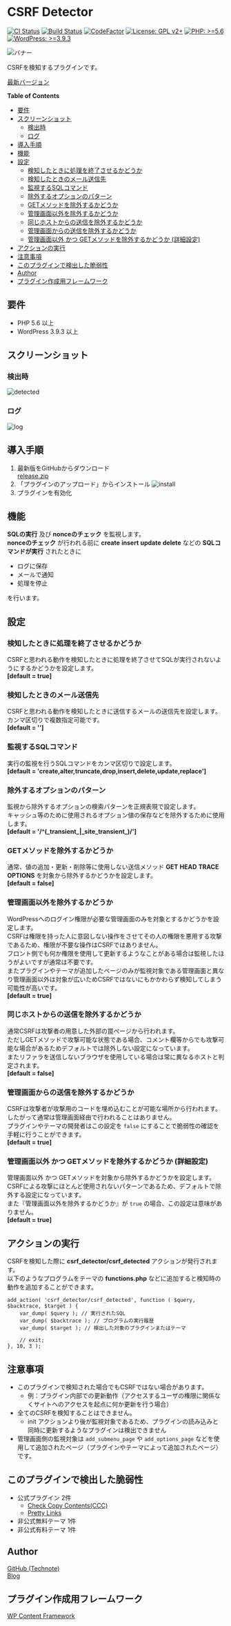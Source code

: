# CSRF Detector

[![CI Status](https://github.com/technote-space/csrf-detector/workflows/CI/badge.svg)](https://github.com/technote-space/csrf-detector/actions)
[![Build Status](https://travis-ci.com/technote-space/csrf-detector.svg?branch=master)](https://travis-ci.com/technote-space/csrf-detector)
[![CodeFactor](https://www.codefactor.io/repository/github/technote-space/csrf-detector/badge)](https://www.codefactor.io/repository/github/technote-space/csrf-detector)
[![License: GPL v2+](https://img.shields.io/badge/License-GPL%20v2%2B-blue.svg)](http://www.gnu.org/licenses/gpl-2.0.html)
[![PHP: >=5.6](https://img.shields.io/badge/PHP-%3E%3D5.6-orange.svg)](http://php.net/)
[![WordPress: >=3.9.3](https://img.shields.io/badge/WordPress-%3E%3D3.9.3-brightgreen.svg)](https://wordpress.org/)

![バナー](https://raw.githubusercontent.com/technote-space/csrf-detector/images/assets/banner-772x250.png)

CSRFを検知するプラグインです。

[最新バージョン](https://github.com/technote-space/csrf-detector/releases/latest/download/release.zip)

<!-- START doctoc generated TOC please keep comment here to allow auto update -->
<!-- DON'T EDIT THIS SECTION, INSTEAD RE-RUN doctoc TO UPDATE -->
**Table of Contents**

- [要件](#%E8%A6%81%E4%BB%B6)
- [スクリーンショット](#%E3%82%B9%E3%82%AF%E3%83%AA%E3%83%BC%E3%83%B3%E3%82%B7%E3%83%A7%E3%83%83%E3%83%88)
  - [検出時](#%E6%A4%9C%E5%87%BA%E6%99%82)
  - [ログ](#%E3%83%AD%E3%82%B0)
- [導入手順](#%E5%B0%8E%E5%85%A5%E6%89%8B%E9%A0%86)
- [機能](#%E6%A9%9F%E8%83%BD)
- [設定](#%E8%A8%AD%E5%AE%9A)
  - [検知したときに処理を終了させるかどうか](#%E6%A4%9C%E7%9F%A5%E3%81%97%E3%81%9F%E3%81%A8%E3%81%8D%E3%81%AB%E5%87%A6%E7%90%86%E3%82%92%E7%B5%82%E4%BA%86%E3%81%95%E3%81%9B%E3%82%8B%E3%81%8B%E3%81%A9%E3%81%86%E3%81%8B)
  - [検知したときのメール送信先](#%E6%A4%9C%E7%9F%A5%E3%81%97%E3%81%9F%E3%81%A8%E3%81%8D%E3%81%AE%E3%83%A1%E3%83%BC%E3%83%AB%E9%80%81%E4%BF%A1%E5%85%88)
  - [監視するSQLコマンド](#%E7%9B%A3%E8%A6%96%E3%81%99%E3%82%8Bsql%E3%82%B3%E3%83%9E%E3%83%B3%E3%83%89)
  - [除外するオプションのパターン](#%E9%99%A4%E5%A4%96%E3%81%99%E3%82%8B%E3%82%AA%E3%83%97%E3%82%B7%E3%83%A7%E3%83%B3%E3%81%AE%E3%83%91%E3%82%BF%E3%83%BC%E3%83%B3)
  - [GETメソッドを除外するかどうか](#get%E3%83%A1%E3%82%BD%E3%83%83%E3%83%89%E3%82%92%E9%99%A4%E5%A4%96%E3%81%99%E3%82%8B%E3%81%8B%E3%81%A9%E3%81%86%E3%81%8B)
  - [管理画面以外を除外するかどうか](#%E7%AE%A1%E7%90%86%E7%94%BB%E9%9D%A2%E4%BB%A5%E5%A4%96%E3%82%92%E9%99%A4%E5%A4%96%E3%81%99%E3%82%8B%E3%81%8B%E3%81%A9%E3%81%86%E3%81%8B)
  - [同じホストからの送信を除外するかどうか](#%E5%90%8C%E3%81%98%E3%83%9B%E3%82%B9%E3%83%88%E3%81%8B%E3%82%89%E3%81%AE%E9%80%81%E4%BF%A1%E3%82%92%E9%99%A4%E5%A4%96%E3%81%99%E3%82%8B%E3%81%8B%E3%81%A9%E3%81%86%E3%81%8B)
  - [管理画面からの送信を除外するかどうか](#%E7%AE%A1%E7%90%86%E7%94%BB%E9%9D%A2%E3%81%8B%E3%82%89%E3%81%AE%E9%80%81%E4%BF%A1%E3%82%92%E9%99%A4%E5%A4%96%E3%81%99%E3%82%8B%E3%81%8B%E3%81%A9%E3%81%86%E3%81%8B)
  - [管理画面以外 かつ GETメソッドを除外するかどうか (詳細設定)](#%E7%AE%A1%E7%90%86%E7%94%BB%E9%9D%A2%E4%BB%A5%E5%A4%96-%E3%81%8B%E3%81%A4-get%E3%83%A1%E3%82%BD%E3%83%83%E3%83%89%E3%82%92%E9%99%A4%E5%A4%96%E3%81%99%E3%82%8B%E3%81%8B%E3%81%A9%E3%81%86%E3%81%8B-%E8%A9%B3%E7%B4%B0%E8%A8%AD%E5%AE%9A)
- [アクションの実行](#%E3%82%A2%E3%82%AF%E3%82%B7%E3%83%A7%E3%83%B3%E3%81%AE%E5%AE%9F%E8%A1%8C)
- [注意事項](#%E6%B3%A8%E6%84%8F%E4%BA%8B%E9%A0%85)
- [このプラグインで検出した脆弱性](#%E3%81%93%E3%81%AE%E3%83%97%E3%83%A9%E3%82%B0%E3%82%A4%E3%83%B3%E3%81%A7%E6%A4%9C%E5%87%BA%E3%81%97%E3%81%9F%E8%84%86%E5%BC%B1%E6%80%A7)
- [Author](#author)
- [プラグイン作成用フレームワーク](#%E3%83%97%E3%83%A9%E3%82%B0%E3%82%A4%E3%83%B3%E4%BD%9C%E6%88%90%E7%94%A8%E3%83%95%E3%83%AC%E3%83%BC%E3%83%A0%E3%83%AF%E3%83%BC%E3%82%AF)

<!-- END doctoc generated TOC please keep comment here to allow auto update -->

## 要件
- PHP 5.6 以上
- WordPress 3.9.3 以上

## スクリーンショット
### 検出時
![detected](https://raw.githubusercontent.com/technote-space/csrf-detector/images/assets/screenshot-1.png)
### ログ
![log](https://raw.githubusercontent.com/technote-space/csrf-detector/images/assets/screenshot-2.png)

## 導入手順
1. 最新版をGitHubからダウンロード  
[release.zip](https://github.com/technote-space/csrf-detector/releases/latest/download/release.zip)
2. 「プラグインのアップロード」からインストール
![install](https://raw.githubusercontent.com/technote-space/screenshots/master/misc/install-wp-plugin.png)
3. プラグインを有効化 

## 機能
**SQLの実行** 及び **nonceのチェック** を監視します。  
**nonceのチェック** が行われる前に **create** **insert** **update** **delete** などの **SQLコマンドが実行** されたときに
- ログに保存  
- メールで通知  
- 処理を停止  

を行います。

## 設定
### 検知したときに処理を終了させるかどうか
CSRFと思われる動作を検知したときに処理を終了させてSQLが実行されないようにするかどうかを設定します。  
**\[default = true]**

### 検知したときのメール送信先
CSRFと思われる動作を検知したときに送信するメールの送信先を設定します。  
カンマ区切りで複数指定可能です。  
**\[default = '']**

### 監視するSQLコマンド
実行の監視を行うSQLコマンドをカンマ区切りで設定します。  
**\[default = 'create,alter,truncate,drop,insert,delete,update,replace']**

### 除外するオプションのパターン
監視から除外するオプションの検索パターンを正規表現で設定します。  
キャッシュ等のために使用されるオプション値の保存などを除外するために使用します。  
**\[default = '/^(\_transient\_|\_site_transient\_)/']**

### GETメソッドを除外するかどうか
通常、値の追加・更新・削除等に使用しない送信メソッド **GET** **HEAD** **TRACE** **OPTIONS** を対象から除外するかどうかを設定します。  
**\[default = false]**

### 管理画面以外を除外するかどうか
WordPressへのログイン権限が必要な管理画面のみを対象とするかどうかを設定します。  
CSRFは権限を持った人に意図しない操作をさせてその人の権限を悪用する攻撃であるため、権限が不要な操作はCSRFではありません。  
フロント側でも何か権限を使用して更新するようなことがある場合は監視したほうがよいですが通常は不要です。  
またプラグインやテーマが追加したページのみが監視対象である管理画面と異なり管理画面以外は対象が広いためCSRFではないにもかかわらず検知してしまう可能性が高いです。  
**\[default = true]**

### 同じホストからの送信を除外するかどうか
通常CSRFは攻撃者の用意した外部の罠ページから行われます。  
ただしGETメソッドで攻撃可能な状態である場合、コメント欄等からでも攻撃可能な場合があるためデフォルトでは除外しない設定になっています。  
またリファラを送信しないブラウザを使用している場合は常に異なるホストと判定されます。  
**\[default = false]**

### 管理画面からの送信を除外するかどうか
CSRFは攻撃者が攻撃用のコードを埋め込むことが可能な場所から行われます。  
したがって通常は管理画面経由で行われることはありません。  
プラグインやテーマの開発者はこの設定を `false` にすることで脆弱性の確認を手軽に行うことができます。  
**\[default = true]**

### 管理画面以外 かつ GETメソッドを除外するかどうか (詳細設定)
管理画面以外 かつ GETメソッドを対象から除外するかどうかを設定します。  
CSRFによる攻撃にほとんど使用されないパターンであるため、デフォルトで除外する設定になっています。  
また『管理画面以外を除外するかどうか』が `true` の場合、この設定は意味がありません。  
**\[default = true]**

## アクションの実行
CSRFを検知した際に **csrf_detector/csrf_detected** アクションが発行されます。  
以下のようなプログラムをテーマの **functions.php** などに追加すると検知時の動作を追加することができます。  
```
add_action( 'csrf_detector/csrf_detected', function ( $query, $backtrace, $target ) {
	var_dump( $query ); // 実行されたSQL
	var_dump( $backtrace ); // プログラムの実行履歴
	var_dump( $target ); // 検出した対象のプラグインまたはテーマ
	
	// exit;
}, 10, 3 );
```

## 注意事項
* このプラグインで検知された場合でもCSRFではない場合があります。  
  * 例：プラグイン内部での更新動作（アクセスするユーザの権限に関係なくサイトへのアクセスを起点に何か更新を行う場合）
* 全てのCSRFを検知することはできません。
  * init アクションより後が監視対象であるため、プラグインの読み込みと同時に更新するようなプラグインは検出できません
* 管理画面側の監視対象は `add_submenu_page` や `add_options_page` などを使用して追加されたページ（プラグインやテーマによって追加されたページ）です。

## このプラグインで検出した脆弱性
- 公式プラグイン 2件
  - [Check Copy Contents(CCC)](https://wordpress.org/plugins/check-copy-contentsccc/)
  - [Pretty Links](https://wordpress.org/plugins/pretty-link/)
- 非公式無料テーマ 1件
- 非公式有料テーマ 1件

## Author
[GitHub (Technote)](https://github.com/technote-space)  
[Blog](https://technote.space)

## プラグイン作成用フレームワーク
[WP Content Framework](https://github.com/wp-content-framework/core)
